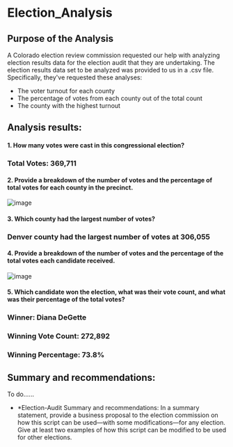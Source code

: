 #   Election_Analysis
##  Purpose of the Analysis

A Colorado election review commission requested our help with analyzing election results data for the election audit that they are undertaking.   The election results data set to be analyzed was provided to us in a .csv file.  Specifically, they've requested these analyses: 
* The voter turnout for each county
* The percentage of votes from each county out of the total count
* The county with the highest turnout

>

## Analysis results:  
>
#### 1. How many votes were cast in this congressional election? 
   ### Total Votes: 369,711


#### 2. Provide a breakdown of the number of votes and the percentage of total votes for each county in the precinct.
 ![image](https://user-images.githubusercontent.com/107505166/177695853-f8b4f7b6-3978-42c5-9cf6-010f08b7eca1.png)


#### 3. Which county had the largest number of votes?
   ###  Denver county had the largest number of votes at 306,055 
  

#### 4. Provide a breakdown of the number of votes and the percentage of the total votes each candidate received.
![image](https://user-images.githubusercontent.com/107505166/177696930-18116550-83d9-45d8-833c-6215c3beb1a7.png)


#### 5. Which candidate won the election, what was their vote count, and what was their percentage of the total votes?
   ### Winner: Diana DeGette
   ### Winning Vote Count: 272,892
   ### Winning Percentage: 73.8%

>

## Summary and recommendations:  
>


To do......
* *Election-Audit Summary and recommendations: In a summary statement, provide a business proposal to the election commission on how this script can be used—with some modifications—for any election. Give at least two examples of how this script can be modified to be used for other elections.

